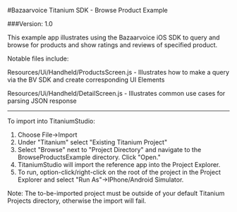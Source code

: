 #Bazaarvoice Titanium SDK - Browse Product Example

###Version: 1.0

This example app illustrates using the Bazaarvoice iOS SDK to query and browse for products and show ratings and reviews of specified product.

Notable files include:

Resources/Ui/Handheld/ProductsScreen.js - Illustrates how to make a query via the BV SDK and create corresponding UI Elements

Resources/Ui/Handheld/DetailScreen.js - Illustrates common use cases for parsing JSON response

---

To import into TitaniumStudio:

1. Choose File->Import
2. Under "Titanium" select "Existing Titanium Project"
3. Select "Browse" next to "Project Directory" and navigate to the BrowseProductsExample directory.  Click "Open."
4. TitaniumStudio will import the reference app into the Project Explorer.  
5. To run, option-click/right-click on the root of the project in the Project Explorer and select "Run As"->IPhone/Android Simulator. 


Note: The to-be-imported project must be outside of your default Titanium Projects directory, otherwise the import will fail.